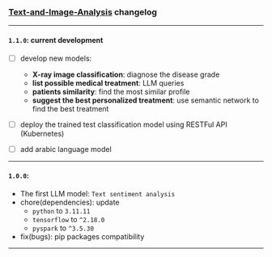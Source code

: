 ### [Text-and-Image-Analysis](https://github.com/ChahidAbderrazak/LLM-medical-treatment") changelog

---
#### `1.1.0`: current development
- [ ] develop new models: 
    - **X-ray image classification**: diagnose the disease grade
    - **list possible medical treatment**: LLM queries
    - **patients similarity**: find the most similar profile
    - **suggest the best personalized treatment**: use semantic network to find the best treatment
    
- [ ] deploy the trained test classification model using RESTFul API (Kubernetes)
- [ ] add arabic language model 

---

#### `1.0.0`:
- The first LLM model: `Text sentiment analysis`
- chore(dependencies): update
  - `python` to `3.11.11`
  - `tensorflow` to `^2.18.0`
  - `pyspark` to `^3.5.30`
- fix(bugs): pip packages compatibility


---
